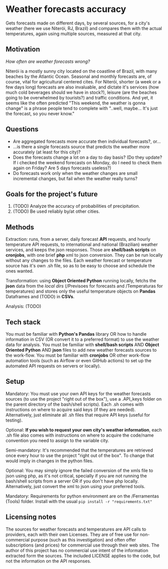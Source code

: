 # Weather forecasts accuracy

Gets forecasts made on different days, by several sources, for a city's weather (here we use Niterói, RJ, Brazil) and compares them with the actual temperatures, again using multiple sources, measured at that city.


## Motivation
_How often are weather forecasts wrong?_

Niterói is a mostly sunny city located on the coastline of Brazil, with many beaches by the Atlantic Ocean. Seasonal and monthly forecasts are, of course, vital for agricultural centered cites. For Niterói, shorter (a week or a few days long) forecasts are also invaluable, and dictate it's services (how much cold beverages should we have in stock?), leisure (are the beaches going to be overwhelmed by tourists?) and traffic conditions. 
And yet, it seems like the often predicted "This weekend, the weather is gonna change" is a phrase people tend to complete with "..well, maybe... It's just the forecast, so you never know."


## Questions

- Are aggregated forecasts more accurate then individual forecasts?, or...
- ...is there a single forecasts source that predicts the weather more accurately (at least for this city)?
- Does the forecasts change a lot on a day to day basis? (Do they update? If i checked the weekend forecasts on Monday, do I need to check them again on Friday? Are 5 days forecasts useless?)
- Do forecasts work only when the weather changes are small incremental changes, but fail when the weather really turns?


## Goals for the project's future

1) (TODO) Analyze the accuracy of probabilities of precipitation.
2) (TODO) Be used reliably by/at other cities.


## Methods

Extraction: runs, from a server, daily forecast **API** requests, and hourly temperature API requests, to international and national (Brazilian) weather services, and keeps the json responses. Those are **shell/bash scripts** on **cronjobs**, with one brief **php** xml to json conversion. They can be run locally without any changes to the files. Each weather forecast or temperature source has it's own .sh file, so as to be easy to choose and schedule the ones wanted.

Transformation: using **Object Oriented Python** running locally, fetchs the **json** data from the _local dirs_ (/Previsoes for forecasts and /Temperaturas for temperatures) and stores only the useful temperature objects on **Pandas** Dataframes and (TODO) in **CSVs**.

Analysis: (TODO) 


## Tech stack

You must be familiar with **Python's Pandas** library OR how to handle information in CSV (OR convert it to a preferred format) to use the weather data for analysis. 
You must be familiar with **shell/bash scripts** AND **Object Oriented Python** AND **json** files to add new weather forecasts sources to the work-flow.
You must be familiar with **cronjobs** OR other work-flow automation tools (such as Airflow or even GitHub actions) to set up the automated API requests on servers or locally). 


## Setup

Mandatory: You must use your own API keys for the weather forecasts sources (to use the project "right out of the box"), use a .API_keys folder on the parent directory of the bash/shell scripts). Each .sh comes with instructions on where to acquire said keys (if they are needed). Alternatively, just eliminate all .sh files that require API keys (useful for testing).

Optional: __If you wish to request your own city's weather information__, each .sh file also comes with instructions on where to acquire the code/name convention you need to assign to the variable city.

Semi-mandatory: It's recommended that the temperatures are retrieved once every hour to use the project "right out of the box". To change that would imply in changes in the python files.

Optional: You may simply ignore the failed conversion of the xmls file to json using php, as it's not critical, specially if you are not running the bash/shell scripts from a server OR if you don't have php locally. Alternatively, just convert the xml to json using your preferred tools.

Mandatory: Requirements for python environment are on the /Ferramentas (Tools) folder. Install with the usual `pip install -r "requirements.txt"`

## Licensing notes

The sources for weather forecasts and temperatures are API calls to providers, each with their own Licenses. They are of free use for non-commercial purpose (such as this investigation) and often offer subscriptions (and prices) for commercial use through their web sites. The author of this project has no commercial use intent of the information extracted form the sources. The included LICENSE applies to the code, but not the information on the API responses.

